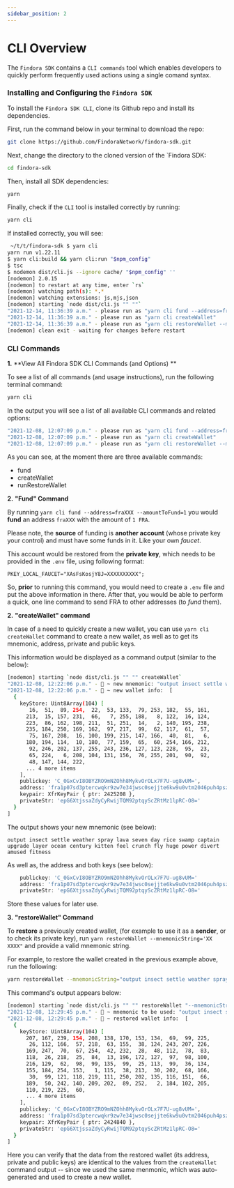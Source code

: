 ```yaml
---
sidebar_position: 2
---
```


# CLI Overview

The `Findora SDK` contains a `CLI commands` tool which enables developers to quickly perform frequently used actions using a single comand syntax.


### **Installing and Configuring the `Findora SDK`**

To install the `Findora SDK CLI`, clone its Github repo and install its dependencies.

First, run the command below in your terminal to download the repo:

```bash
git clone https://github.com/FindoraNetwork/findora-sdk.git
```

Next, change the directory to the cloned version of the `Findora SDK:

```bash
cd findora-sdk
```

Then, install all SDK dependencies:

```bash
yarn
```

Finally, check if the `CLI` tool is installed correctly by running:

```bash
yarn cli
```

If installed correctly, you will see:

```bash
 ~/t/t/findora-sdk $ yarn cli
yarn run v1.22.11
$ yarn cli:build && yarn cli:run "$npm_config"
$ tsc
$ nodemon dist/cli.js --ignore cache/ "$npm_config" ''
[nodemon] 2.0.15
[nodemon] to restart at any time, enter `rs`
[nodemon] watching path(s): *.*
[nodemon] watching extensions: js,mjs,json
[nodemon] starting `node dist/cli.js "" ""`
"2021-12-14, 11:36:39 a.m." - please run as "yarn cli fund --address=fraXXX --amountToFund=1 "
"2021-12-14, 11:36:39 a.m." - please run as "yarn cli createWallet"
"2021-12-14, 11:36:39 a.m." - please run as "yarn cli restoreWallet --mnemonicString='XXX ... ... XXX'"
[nodemon] clean exit - waiting for changes before restart
```

### **CLI Commands**

**1.** **View All Findora SDK CLI Commands (and Options) **

To see a list of all commands (and usage instructions), run the following terminal command:

```bash
yarn cli
```

In the output you will see a list of all available CLI commands and related options:

```bash
"2021-12-08, 12:07:09 p.m." - please run as "yarn cli fund --address=fraXXX --amountToFund=1 "
"2021-12-08, 12:07:09 p.m." - please run as "yarn cli createWallet"
"2021-12-08, 12:07:09 p.m." - please run as "yarn cli restoreWallet --mnemonicString='XXX ... ... XXX'"
```

As you can see, at the moment there are three available commands:

- fund
- createWallet
- runRestoreWallet

**2.** **"Fund" Command**

By running `yarn cli fund --address=fraXXX --amountToFund=1` you would **fund** an address `fraXXX` with the amount of `1 FRA`.

Please note, the **source** of funding is **another account** (whose private key your control) and must have some funds in it. Like your own _faucet_.

This account would be restored from the **private key**, which needs to be provided in the `.env` file, using following format:

```env
PKEY_LOCAL_FAUCET="XAsFsKosjY8J=XXXXXXXXXX";
```

So, **prior** to running this command, you would need to create a `.env` file and put the above information in there. After that, you would be able to perform a quick, one line command to send FRA to other addresses (to _fund_ them).

**2.** **"createWallet" command**

In case of a need to quickly create a new wallet, you can use `yarn cli createWallet` command to create a new wallet, as well as to get its mnemonic, address, private and public keys.

This information would be displayed as a command output (similar to the below):

```bash
[nodemon] starting `node dist/cli.js "" "" createWallet`
"2021-12-08, 12:22:06 p.m." - 🚀 ~ new mnemonic: "output insect settle weather spray lava seven day rice swamp captain upgrade layer ocean century kitten feel crunch fly huge power divert amused fitness"
"2021-12-08, 12:22:06 p.m." - 🚀 ~ new wallet info:  [
  {
    keyStore: Uint8Array(104) [
       16,  51,  89, 254,  22,  53, 133,  79, 253, 182,  55, 161,
      213,  15, 157, 231,  66,   7, 255, 188,   8, 122,  16, 124,
      223,  86, 162, 198, 211,  51, 251,  14,   2, 140, 195, 238,
      235, 184, 250, 169, 162,  97, 217,  99,  62, 117,  61,  57,
       75, 167, 208,  16, 100, 199, 215, 147, 166,  40,  81,   6,
      180, 194, 114,  10, 180,  77, 159,  65,  60, 254, 166, 212,
       92, 246, 202, 137, 255, 243, 236, 127, 123, 228,  95,  23,
       65, 224,   6, 208, 104, 131, 156,  76, 255, 201,  90,  92,
       48, 147, 144, 222,
      ... 4 more items
    ],
    publickey: 'C_0GxCvI8OBYZRO9mNZOhh8MykvOrOLx7F7U-ug8vUM=',
    address: 'fra1p07sd3ptercwqkr9zw7e34jwsc0sejjte6kw9u0vtm2046puh4pszj0rs4',
    keypair: XfrKeyPair { ptr: 2425208 },
    privateStr: 'epG6XtjssaZdyCyRwijTQM92ptqyScZRtMz1lpRC-O8='
  }
]

```

The output shows your new mnemonic (see below):

```
output insect settle weather spray lava seven day rice swamp captain upgrade layer ocean century kitten feel crunch fly huge power divert amused fitness
```

As well as, the address and both keys (see below):

```js
    publickey: 'C_0GxCvI8OBYZRO9mNZOhh8MykvOrOLx7F7U-ug8vUM='
    address: 'fra1p07sd3ptercwqkr9zw7e34jwsc0sejjte6kw9u0vtm2046puh4pszj0rs4'
    privateStr: 'epG6XtjssaZdyCyRwijTQM92ptqyScZRtMz1lpRC-O8='
```

Store these values for later use.

**3.** **"restoreWallet" Command**

To **restore** a previously created wallet, (for example to use it as a **sender**, or to check its private key), run `yarn restoreWallet --mnemonicString='XX XXXX"` and provide a valid mnemonic string.

For example, to restore the wallet created in the previous example above, run the following:

```bash
yarn restoreWallet --mnemonicString="output insect settle weather spray lava seven day rice swamp captain upgrade layer ocean century kitten feel crunch fly huge power divert amused fitness"
```

This command's output appears below:

```bash
[nodemon] starting `node dist/cli.js "" "" restoreWallet "--mnemonicString=output insect settle weather spray lava seven day rice swamp captain upgrade layer ocean century kitten feel crunch fly huge power divert amused fitness"`
"2021-12-08, 12:29:45 p.m." - 🚀 ~ mnemonic to be used: "output insect settle weather spray lava seven day rice swamp captain upgrade layer ocean century kitten feel crunch fly huge power divert amused fitness"
"2021-12-08, 12:29:45 p.m." - 🚀 ~ restored wallet info:  [
  {
    keyStore: Uint8Array(104) [
      207, 167, 239, 154, 208, 138, 170, 153, 134,  69,  99, 225,
       26, 112, 166,  57, 218,  63, 155,  38, 124, 243, 207, 226,
      169, 247,  70,  67, 254,  42, 232,  28,  48, 112,  78,  83,
      118,  26, 218,  25,  84,  13, 196, 172, 127,  97,  98, 100,
      216, 129,  62,  98,  99, 135,  99,  25, 113,  99,  36, 134,
      155, 184, 254, 153,   1, 115,  38, 213,  30, 202,  68, 166,
       30,  99, 121, 118, 219, 111, 250, 202, 135, 116, 151,  66,
      189,  50, 242, 140, 209, 202,  89, 252,   2, 184, 102, 205,
      110, 219, 225,  60,
      ... 4 more items
    ],
    publickey: 'C_0GxCvI8OBYZRO9mNZOhh8MykvOrOLx7F7U-ug8vUM=',
    address: 'fra1p07sd3ptercwqkr9zw7e34jwsc0sejjte6kw9u0vtm2046puh4pszj0rs4',
    keypair: XfrKeyPair { ptr: 2424840 },
    privateStr: 'epG6XtjssaZdyCyRwijTQM92ptqyScZRtMz1lpRC-O8='
  }
]


```

Here you can verify that the data from the restored wallet (its address, private and public keys) are identical to the values from the `createWallet` command output -- since we used the same menmonic, which was auto-generated and used to create a new wallet.
